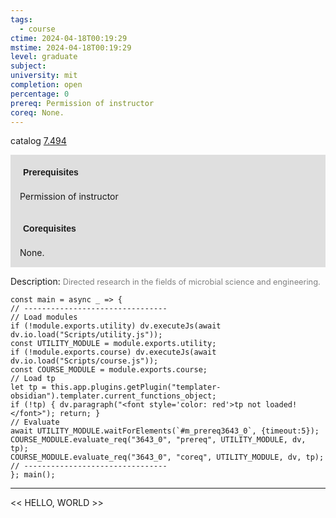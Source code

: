 ```yaml
---
tags:
  - course
ctime: 2024-04-18T00:19:29
mstime: 2024-04-18T00:19:29
level: graduate
subject: 
university: mit
completion: open
percentage: 0
prereq: Permission of instructor
coreq: None.
---
```


catalog [7.494](http://student.mit.edu/catalog/m7a.html#7.494)

<span style="display: block; padding: 15px; background-color: rgb(100, 100, 100, 0.2);"><font id="m_prereq3643_0" style="display: block; font-family: Arial, sans-serif; font-weight: bold; padding: 5px">Prerequisites</font><br><span id="prereq3643_0">Permission of instructor</span></span>
<span style="display: block; padding: 15px; background-color: rgb(100, 100, 100, 0.2);"><font id="m_coreq3643_0" style="display: block; font-family: Arial, sans-serif; font-weight: bold; padding: 5px">Corequisites</font><br><span id="coreq3643_0">None.</span></span>

<font style="">Description:</font>
<font style="color: grey; font-size: 0.8rem;">Directed research in the fields of microbial science and engineering.</font>

```dataviewjs
const main = async _ => {
// --------------------------------
// Load modules
if (!module.exports.utility) dv.executeJs(await dv.io.load("Scripts/utility.js"));
const UTILITY_MODULE = module.exports.utility;
if (!module.exports.course) dv.executeJs(await dv.io.load("Scripts/course.js"));
const COURSE_MODULE = module.exports.course;
// Load tp
let tp = this.app.plugins.getPlugin("templater-obsidian").templater.current_functions_object;
if (!tp) { dv.paragraph("<font style='color: red'>tp not loaded!</font>"); return; }
// Evaluate
await UTILITY_MODULE.waitForElements(`#m_prereq3643_0`, {timeout:5});
COURSE_MODULE.evaluate_req("3643_0", "prereq", UTILITY_MODULE, dv, tp);
COURSE_MODULE.evaluate_req("3643_0", "coreq", UTILITY_MODULE, dv, tp);
// --------------------------------
}; main();
```

---

<< HELLO, WORLD >>
